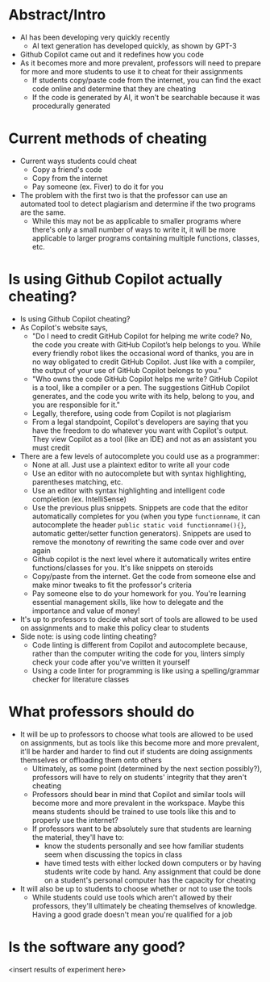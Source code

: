 # Abstract/Intro

- AI has been developing very quickly recently
  - AI text generation has developed quickly, as shown by GPT-3
- Github Copilot came out and it redefines how you code
- As it becomes more and more prevalent, professors will need to prepare for more and more students to use it to cheat for their assignments
  - If students copy/paste code from the internet, you can find the exact code online and determine that they are cheating
  - If the code is generated by AI, it won't be searchable because it was procedurally generated

# Current methods of cheating

- Current ways students could cheat
  - Copy a friend's code 
  - Copy from the internet
  - Pay someone (ex. Fiver) to do it for you
- The problem with the first two is that the professor can use an automated tool to detect plagiarism and determine if the two programs are the same.
  - While this may not be as applicable to smaller programs where there's only a small number of ways to write it, it will be more applicable to larger programs containing multiple functions, classes, etc.

# Is using Github Copilot actually cheating?

- Is using Github Copilot cheating?
- As Copilot's website says,
  - "Do I need to credit GitHub Copilot for helping me write code? No, the code you create with GitHub Copilot’s help belongs to you. While every friendly robot likes the occasional word of thanks, you are in no way obligated to credit GitHub Copilot. Just like with a compiler, the output of your use of GitHub Copilot belongs to you."
  - "Who owns the code GitHub Copilot helps me write? GitHub Copilot is a tool, like a compiler or a pen. The suggestions GitHub Copilot generates, and the code you write with its help, belong to you, and you are responsible for it."
  - Legally, therefore, using code from Copilot is not plagiarism
  - From a legal standpoint, Copilot's developers are saying that you have the freedom to do whatever you want with Copilot's output. They view Copilot as a tool (like an IDE) and not as an assistant you must credit
- There are a few levels of autocomplete you could use as a programmer:
  - None at all. Just use a plaintext editor to write all your code
  - Use an editor with no autocomplete but with syntax highlighting, parentheses matching, etc.
  - Use an editor with syntax highlighting and intelligent code completion (ex. IntelliSense)
  - Use the previous plus snippets. Snippets are code that the editor automatically completes for you (when you type `functionname`, it can autocomplete the header `public static void functionname(){}`, automatic getter/setter function generators). Snippets are used to remove the monotony of rewriting the same code over and over again
  - Github copilot is the next level where it automatically writes entire functions/classes for you. It's like snippets on steroids
  - Copy/paste from the internet. Get the code from someone else and make minor tweaks to fit the professor's criteria
  - Pay someone else to do your homework for you. You're learning essential management skills, like how to delegate and the importance and value of money!
- It's up to professors to decide what sort of tools are allowed to be used on assignments and to make this policy clear to students
- Side note: is using code linting cheating?
  - Code linting is different from Copilot and autocomplete because, rather than the computer writing the code for you, linters simply check your code after you've written it yourself
  - Using a code linter for programming is like using a spelling/grammar checker for literature classes

# What professors should do

- It will be up to professors to choose what tools are allowed to be used on assignments, but as tools like this become more and more prevalent, it'll be harder and harder to find out if students are doing assignments themselves or offloading them onto others
  - Ultimately, as some point (determined by the next section possibly?), professors will have to rely on students' integrity that they aren't cheating
  - Professors should bear in mind that Copilot and similar tools will become more and more prevalent in the workspace. Maybe this means students should be trained to use tools like this and to properly use the internet?
  - If professors want to be absolutely sure that students are learning the material, they'll have to:
    - know the students personally and see how familiar students seem when discussing the topics in class
    - have timed tests with either locked down computers or by having students write code by hand. Any assignment that could be done on a student's personal computer has the capacity for cheating
- It will also be up to students to choose whether or not to use the tools
  - While students could use tools which aren't allowed by their professors, they'll ultimately be cheating themselves of knowledge. Having a good grade doesn't mean you're qualified for a job

# Is the software any good?

\<insert results of experiment here\>
